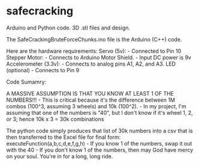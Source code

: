 # safecracking
Arduino and Python code. 3D .stl files and design. 


The SafeCrackingBruteForceChunks.ino file is the Arduino (C++) code. 

Here are the hardware requirements:
    Servo (5v): 
      - Connected to Pin 10 
    Stepper Motor:
      - Connects to Arduino Motor Shield. 
      - Input DC power is 9v
    Accelerometer (3.3v):
      - Connects to analog pins A1, A2, and A3.
    LED (optional)
      - Connects to Pin 9

Code Sumamry: 

A MASSIVE ASSUMPTION IS THAT YOU KNOW AT LEAST 1 OF THE NUMBERS!!!
    - This is critical because it's the difference between 1M combos (100^3, assuming 3 wheels) and 10k (100^2).
    - In my project, I'm assuming that one of the numbers is "40", but I don't know if it's wheel 1, 2, or 3; hence 10k x 3 = 30k combinations

The python code simply produces that list of 30k numbers into a csv that is then transferred to the Excel file for final form: executeFunction(a,b,c,d,e,f,g,h)
    - If you know 1 of the numbers, swap it out with the 40
    - If you don't know 1 of the numbers, then may God have mercy on your soul. You're in for a long, long ride.

